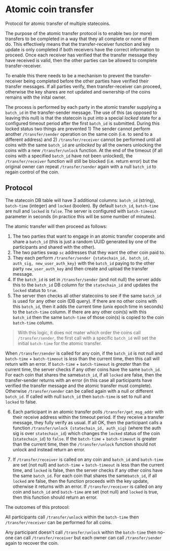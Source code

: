 # Atomic coin transfer

Protocol for atomic transfer of multiple statecoins. 

The purpose of the atomic transfer protocol is to enable two (or more) transfers to be completed in a way that they all complete or none of them do. This effectively means that the transfer-receiver function and key update is only completed if both receivers have the correct information to proceed. Once each receiver has verified that the transfer message they have received is valid, then the other parties can be allowed to complete transfer-receiver. 

To enable this there needs to be a mechanism to prevent the transfer-receiver being completed before the other parties have verified their transfer messages. If all parties verify, then transfer-receiver can proceed, otherwise the key shares are not updated and ownership of the coins remains with the inital owner. 

The process is performed by each party in the atomic transfer supplying a `batch_id` in the transfer-sender message. The use of this (as opposed to leaving this null) is that the statecoin is put into a special *locked* state for a configured timeout period after the first `batch_id` is submitted. During this locked status two things are prevented 1) The sender cannot perform another `/transfer/sender` operation on the same coin (i.e. to send to a different address) and 2) `/transfer/receiver` cannot be performed until all coins with the same `batch_id` are *unlocked* by all the owners unlocking the coins with a new `/transfer/unlock` function. At the end of the timeout (if all coins with a specified `batch_id` have not been unlocked), the `/transfer/receiver` function will still be blocked (i.e. return error) but the original owner can repeat `/transfer/sender` again with a null `batch_id` to regain control of the coin. 

## Protocol

The statecoin DB table will have 3 additional columns: `batch_id` (string), `batch-time` (integer) and `locked` (boolen). By default `batch_id`, `batch-time` are null and `locked` is `false`. The server is configured with `batch-timeout` parameter in seconds (in practice this will be some number of minutes). 

The atomic transfer will then proceed as follows:

1. The two parties that want to engage in an atomic transfer cooperate and share a `batch_id` (this is just a random UUID generated by one of the participants and shared with the other). 
2. The two parties swap `sc` addresses that they want the other coin paid to. 
3. They each perform `/transfer/sender {statechain_id, batch_id, auth_sig, new_user_auth_key}` with the `batch_id` paying to the other party `new_user_auth_key` and then create and upload the transfer message. 
4. If the `batch_id` is set in `/transfer/sender` (and not null) the server adds this to the `batch_id` DB column for the `statechain_id` and updates the `locked` status to `true`. 
5. The server then checks all other statecoins to see if the same `batch_id` is used for any other coin (DB query). 
If there are no other coins with this `batch_id`, then it adds the current time (unix epoch time in seconds) to the `batch-time` column. 
If there are any other coin(s) with this `batch_id` then the same `batch-time` of those coin(s) is copied to the coin `batch-time` column. 

> With this logic, it does not mater which order the coins call `/transfer/sender`, the first call with a specific `batch_id` will set the initial `batch-time` for the atomic transfer. 

When `/transfer/sender` is called for any coin, if the `batch_id` is not null and `batch-time` + `batch-timeout` is *less* than the current time, then this call will return with an error.
If `batch-time` + `batch-timeout` is *greater* than the current time, the server checks if any other coins have the same `batch_id`. For each coin that shares the same`batch_id`, if all `locked` are false, then the transfer-sender returns with an error (in this case all participants have verified the transfer message and the atomic transfer must complete). 
Otherwise `/transfer/sender` can be called again with a null or different `batch_id`. If called with null `batch_id` then `batch-time` is set to null and `locked` to false. 

6. Each participant in an atomic transfer polls `/transfer/get_msg_addr` with their receive address within the timeout period. If they receive a transfer message, they fully verify as usual. If all OK, then the participant calls a function `/transfer/unlock {statechain_id, auth_sig}` (where the auth sig is over `statechain_id`) which changes the `locked` status of the coin (`statechain_id`) to `false`.
If the `batch-time` + `batch-timeout` is greater than the current time, then the `/transfer/unlock` function should not unlock and instead return an error. 

7. If `/transfer/receiver` is called on any coin and `batch_id` and `batch-time` are set (not null) and `batch-time` + `batch-timeout` is less than the current time, and `locked` is false, then the server checks if any other coins have the same `batch_id`. For each coin that shares the same`batch_id`, if all `locked` are false, then the function proceeds with the key update, otherwise it returns with an error. 
If `/transfer/receiver` is called on any coin and `batch_id` and `batch-time` are set (not null) and `locked` is true, then this function should return an error. 

The outcomes of this protocol:

All participants call `/transfer/unlock` within the `batch-time` then `/transfer/receiver` can be performed for all coins. 

Any participant doesn't call `/transfer/unlock` within the `batch-time` then no-one can call `/transfer/receiver` but each owner can call `/transfer/sender` again to recover the coin. 
